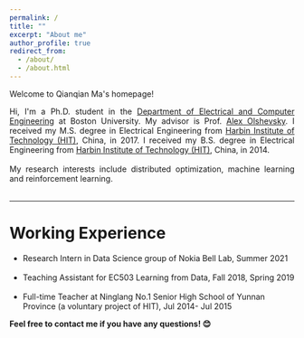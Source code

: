 ```yaml
---
permalink: /
title: ""
excerpt: "About me"
author_profile: true
redirect_from: 
  - /about/
  - /about.html
---
```


Welcome to Qianqian Ma's homepage!

<!-- <div style="text-align: justify"> 
I'm a Phd Candidate in Boston University in <a href="https://www.zillowgroup.com/">Zillow Group</a> since 2021. I received my Ph.D. degree in <a href="https://www.zillowgroup.com/">SMILE Lab</a>, Department of Electrical & Computer Engineering at <a href="https://www.zillowgroup.com/">Northeastern University</a> under the supervision of Prof. <a href="https://www.zillowgroup.com/">Yun (Raymond) Fu</a>, in 2021. I received my M.S. degree in Electrical Engineering from <a href="https://www.zillowgroup.com/">Xi'an Jiaotong University</a>, China, in 2016. I received my B.S. degree in Electrical Engineering from <a href="https://www.zillowgroup.com/">Harbin Institute of Technology</a>, China, in 2013. My research interests include Machine Learning, Data Mining, Computer Vision, and Image Processing.<br /><br />
</div> -->

<div style="text-align: justify"> 
Hi, I'm a Ph.D. student in the <a href="https://www.bu.edu/eng/departments/ece/">Department of Electrical and Computer Engineering</a>  at Boston University. My advisor is Prof. <a href="https://sites.bu.edu/aolshevsky/">Alex Olshevsky</a>. I received my M.S. degree in Electrical Engineering from <a href="http://www.hit.edu.cn/">Harbin Institute of Technology (HIT)</a>, China, in 2017. I received my B.S. degree in Electrical Engineering from <a href="http://www.hit.edu.cn/">Harbin Institute of Technology (HIT)</a>, China, in 2014. <br /><br />
</div>

<div style="text-align: justify"> 
My research interests include distributed optimization, machine learning and reinforcement learning. <br /><br />
</div>

<!-- <div style="text-align: justify"> 
I worked as a research intern in Data Science group of Nokia Bell Lab in the summer of 2021. I also worked as a full-time teacher for 1 year time in a senior high school which locates in Yunnan province of china.  <br /><br />
</div>
 -->

-----------
# Working Experience
* Research Intern in Data Science group of Nokia Bell Lab, Summer 2021 &nbsp; &nbsp; &nbsp; 
* Teaching Assistant for EC503 Learning from Data, Fall 2018, Spring 2019 &nbsp; &nbsp; &nbsp; 
* Full-time Teacher at Ninglang No.1 Senior High School of Yunnan Province (a voluntary project of HIT), Jul 2014- Jul 2015 &nbsp; &nbsp; &nbsp; 


**Feel free to contact me if you have any questions! &#x1F60a;**

<!-- -----------


# Activities 

* <span style="color:Blue"> [May 8, 2021] </span> - One long paper is accepted at [Springer Nature Computer Science ](https://link.springer.com/article/10.1007/s42979-021-00690-w) Journal.
* <span style="color:Blue"> [March 3, 2021] </span> - One paper won the [<span style ="color:Red">**3rd Best Paper Award**</span>](https://tonmoy-hossain.github.io/files/ICCIT-Best-Paper.pdf) at [ICCIT 2020](http://iccit.org.bd/2020/).
* <span style="color:Blue"> [January 23, 2021] </span> - One long paper is accepted at [Springer Nature Computer Science](https://link.springer.com/article/10.1007/s42979-021-00487-x) Journal.
* <span style="color:Blue"> [December 19-21, 2020] </span> - Served as an IT-subcommittee member at [ICCIT 2020](http://iccit.org.bd/2020/)
* <span style="color:Blue"> [November 28, 2020] </span> - One short paper was accepted at [ICECE 2020](http://icece.buet.ac.bd/2020/).  
* <span style="color:Blue"> [November 9, 2020] </span> - One paper won the [<span style ="color:Red">**Best Paper Award**</span>](https://tonmoy-hossain.github.io/files/Best_Paper_Award.png) under <i>Data Mining and Data Analytics and Big Data</i> category at [IEEE-IEMCON 2020](https://ieee-iemcon.org/).
* <span style="color:Blue"> [November 3, 2020] </span> - A long paper was accepted at [ICCIT 2020](http://iccit.org.bd/2020/).
* <span style="color:Blue"> [October 4, 2020] </span> - A short paper was accepted at [ICAICT 2020](http://icaict.uiu.ac.bd/).
* <span style="color:Blue"> [September 11, 2020] </span> - A long paper was accepted at [IEEE-IEMCON 2020](https://ieee-iemcon.org/).
* <span style="color:Blue"> [August 13, 2020] </span> - A pre-print version of a journal submitted [paper](https://assets.researchsquare.com/files/rs-56285/v1_stamped.pdf) is published at [Research Square](https://www.researchsquare.com/article/rs-56285/v1).
* <span style="color:Blue"> [June 09, 2020] </span> - A long paper was accepted at [ICACIE 2020](https://www.icacie.com/2020/).
* <span style="color:Blue"> [June 07, 2020] </span> - A short paper was presented at [Tensymp 2020](http://tensymp2020.com/) [(presentation)](https://tonmoy-hossain.github.io/files/tensymp_presentation.pdf).
* <span style="color:Blue"> [April 28, 2020] </span> - One paper got accepted to [Tensymp 2020](http://tensymp2020.com/).
* <span style="color:Blue"> [January 26, 2020] </span> - Joined as a Lecturer in the [Department of CSE, Ahsanullah University of Science and Technology](http://aust.edu/).
* <span style="color:Blue"> [December 21, 2019] </span> - A [paper](https://ieeexplore.ieee.org/document/9068847) was presented at EICT 2019.
* <span style="color:Blue"> [December 19, 2019] </span> - Attended [ICCIT 2019](http://iccit.org.bd/2019/), in Dhaka, Bangladesh and presented a [paper](https://ieeexplore.ieee.org/document/9038609). 
* <span style="color:Blue"> [November 24, 2019] </span> - One [paper](https://ieeexplore.ieee.org/document/9068847) got accepted to EICT 2019.
* <span style="color:Blue"> [November 21, 2019] </span> - One [paper](https://ieeexplore.ieee.org/document/9038609) got accepted to [ICCIT 2019](http://iccit.org.bd/2019/).
* <span style="color:Blue"> [August 25, 2019] </span> - Joined as an Adjunct Lecturer in the [Department of CSE, Ahsanullah University of Science and Technology](http://aust.edu/).
* <span style="color:Blue"> [June 23, 2019]  </span> - Successfully defended my [B.Sc. Thesis](https://tonmoy-hossain.github.io/files/Hossain_Tonmoy_B.Sc._Thesis.pdf). 
* <span style="color:Blue"> [May 05, 2019] </span> - Attended [ICASERT 2019](http://home.ewubd.edu/events/1st-international-conference-on-advances-in-science-engineering-and-robotics-technology-icasert-2019/), in Dhaka, Bangladesh, and presented a [paper](https://ieeexplore.ieee.org/document/8934561).  
* <span style="color:Blue"> [April 10, 2019] </span> - One [paper](https://ieeexplore.ieee.org/document/8934561) got accepted to [ICASERT 2019](http://home.ewubd.edu/events/1st-international-conference-on-advances-in-science-engineering-and-robotics-technology-icasert-2019/)
* <span style="color:Blue"> [March 23, 2019] </span> - Ranked 7th position at [Inter University Math Olympiad](http://tonmoy-hossain.github.io/files/Math_Olympiad.pdf)
* <span style="color:Blue"> [March 13, 2019] </span> - One [journal paper](https://thesai.org/Downloads/Volume10No3/Paper_68-A_Gender_Neutral_Approach_to_Detect_Early_Alzheimers_Disease.pdf) got accepted to [International Journal of Advanced Computer Science and Applications (IJACSA)](https://thesai.org/Publications/IJACSA/)
* <span style="color:Blue"> [March 1, 2019] </span> - One [journal paper](https://www.ijser.org/researchpaper/Brain-Tumor-Segmentation-Techniques-on-Medical-Images-A-Review.pdf) got accepted.

----------- -->



